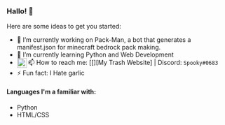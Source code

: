 ### Hallo! 👋

Here are some ideas to get you started:

- 🔭 I’m currently working on Pack-Man, a bot that generates a manifest.json for minecraft bedrock pack making.
- 🌱 I’m currently learning Python and Web Development
- 📫 How to reach me: [[<img align="left" alt="My Websute" width="22px" src="![image](https://user-images.githubusercontent.com/80165986/118432407-1896ee80-b70b-11eb-827f-49a55aa5565a.png)" />][My Trash Website] | Discord: `Spooky#0683`
- ⚡ Fun fact: I Hate garlic

#### Languages I'm a familiar with:

- Python
- HTML/CSS
